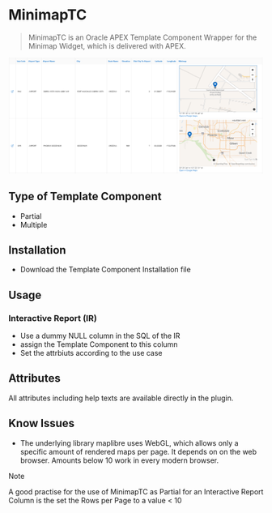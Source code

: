 # MinimapTC

> MinimapTC is an Oracle APEX Template Component Wrapper for the Minimap Widget, which is delivered with APEX.

![Screenshot of MinimapTC used as Partial in an Interactive Report](https://raw.githubusercontent.com/JensKaschuba/MinimapTC/master/assets/mimimaptc_ir_screenshot.png)

## Type of Template Component
- Partial
- Multiple

## Installation
- Download the Template Component Installation file
## Usage
### Interactive Report (IR)
- Use a dummy NULL column in the SQL of the IR
- assign the Template Component to this column
- Set the attrbiuts according to the use case

## Attributes
All attributes including help texts are available directly in the plugin.

## Know Issues
- The underlying library maplibre uses WebGL, which allows only a specific amount of rendered maps per page.
  It depends on on the web browser. Amounts below 10 work in every modern browser.
> [!NOTE]
> A good practise for the use of MinimapTC as Partial for an Interactive Report Column is the set the Rows per Page to a value < 10  
